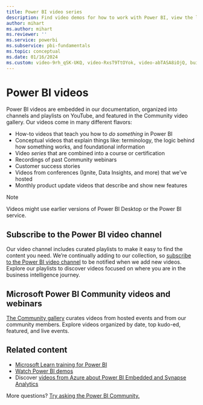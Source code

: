 ```yaml
---
title: Power BI video series
description: Find video demos for how to work with Power BI, view the latest videos, and find training and product updates.
author: mihart
ms.author: mihart
ms.reviewer: ''
ms.service: powerbi
ms.subservice: pbi-fundamentals
ms.topic: conceptual
ms.date: 01/16/2024
ms.custom: video-9rh_qSK-UKQ, video-RxsT9TtOYok, video-abTASA8iOjQ, build-2023, build-2023-dataai
---
```

# Power BI videos

Power BI videos are embedded in our documentation, organized into channels and playlists on YouTube, and featured in the Community video gallery. Our videos come in many different flavors:

- How-to videos that teach you how to *do something* in Power BI
- Conceptual videos that explain things like: terminology, the logic behind how something works, and foundational information
- Video *series* that are combined into a course or certification
- Recordings of past Community webinars
- Customer success stories
- Videos from conferences (Ignite, Data Insights, and more) that we've hosted
- Monthly product update videos that describe and show new features

> [!NOTE]  
> Videos might use earlier versions of Power BI Desktop or the Power BI service.

## Subscribe to the Power BI video channel

Our video channel includes curated playlists to make it easy to find the content you need. We’re continually adding to our collection, so [subscribe to the Power BI video channel](https://www.youtube.com/c/MSPowerBI/) to be notified when we add new videos. Explore our playlists to discover videos focused on where you are in the business intelligence journey.

## Microsoft Power BI Community videos and webinars

[The Community gallery](https://community.powerbi.com/t5/Webinars-and-Video-Gallery/bd-p/VideoTipsTricks/) curates videos from hosted events and from our community members. Explore videos organized by date, top kudo-ed, featured, and live events.

## Related content

- [Microsoft Learn training for Power BI](/training/powerplatform/power-bi?WT.mc_id=powerbi_video-docs-link)
- [Watch Power BI demos](https://powerbi.microsoft.com/demo/)
- Discover [videos from Azure about Power BI Embedded and Synapse Analytics](https://azure.microsoft.com/search/?q=Power+Bi)
 
More questions? [Try asking the Power BI Community.](https://community.powerbi.com/)
